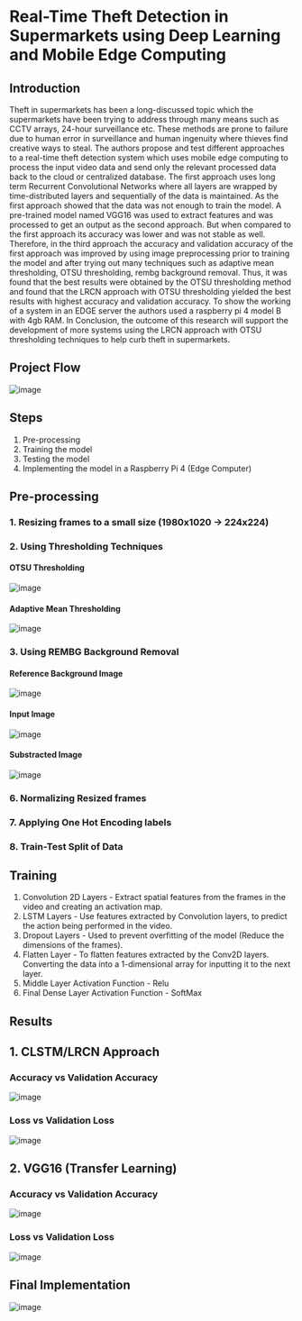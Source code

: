 # Real-Time Theft Detection in Supermarkets using Deep Learning and Mobile Edge Computing
## Introduction
Theft in supermarkets has been a long-discussed topic which the supermarkets have been trying to address through many means such as CCTV arrays, 24-hour surveillance etc. These methods are prone to failure due to human error in surveillance and human ingenuity where thieves find creative ways to steal. The authors propose and test different approaches to a real-time theft detection system which uses mobile edge computing to process the input video data and send only the relevant processed data back to the cloud or centralized database. The first approach uses long term Recurrent Convolutional Networks where all layers are wrapped by time-distributed layers and sequentially of the data is maintained. As the first approach showed that the data was not enough to train the model. A pre-trained model named VGG16 was used to extract features and was processed to get an output as the second approach. But when compared to the first 
approach its accuracy was lower and was not stable as well. Therefore, in the third approach the accuracy and validation accuracy of the first approach was improved by using image preprocessing prior to training the model and after trying out many techniques such as adaptive mean thresholding, OTSU thresholding, rembg background removal. Thus, it was found that the best results were obtained by the OTSU thresholding method and found that the LRCN approach with OTSU thresholding yielded the best results with highest accuracy and validation accuracy. To show the working of a system in an EDGE server the authors used a raspberry pi 4 model B with 4gb RAM. In Conclusion, the outcome of this research will support the development of more systems using the LRCN approach with OTSU thresholding techniques to help curb theft in supermarkets.

## Project Flow

![image](https://github.com/janithanupama/SmartTheftDetect/assets/166873374/2f0617fc-90ec-4ac1-9ed3-54ee9a1ee960)

## Steps
1. Pre-processing
2. Training the model
3. Testing the model
4. Implementing the model in a Raspberry Pi 4 (Edge Computer)

## Pre-processing
### 1. Resizing frames to a small size (1980x1020 -> 224x224)
### 2. Using Thresholding Techniques
#### OTSU Thresholding
   ![image](https://github.com/janithanupama/SmartTheftDetect/assets/166873374/96d81885-f956-4a6e-9912-bc0d327b0a46)
#### Adaptive Mean Thresholding
   ![image](https://github.com/janithanupama/SmartTheftDetect/assets/166873374/687b68be-8409-4bc3-86a0-14352945e653)
### 3. Using REMBG Background Removal
#### Reference Background Image 
![image](https://github.com/janithanupama/SmartTheftDetect/assets/166873374/8ee3c6d3-1612-40d0-abb0-0e2728b85ab1)
#### Input Image 
![image](https://github.com/janithanupama/SmartTheftDetect/assets/166873374/65314d83-248b-4ca9-bd15-ca2b044522bf)
#### Substracted Image 
![image](https://github.com/janithanupama/SmartTheftDetect/assets/166873374/c1bdc9ee-e33f-4231-9739-96e901019ad9)

### 6. Normalizing Resized frames
### 7. Applying One Hot Encoding labels
### 8. Train-Test Split of Data

## Training
1. Convolution 2D Layers - Extract spatial features from the frames in the video and creating an activation map.
2. LSTM Layers - Use features extracted by Convolution layers, to predict the action being performed in the video.
3. Dropout Layers - Used to prevent overfitting of the model (Reduce the dimensions of the frames).
4. Flatten Layer - To flatten features extracted by the Conv2D layers. Converting the data into a 1-dimensional array for inputting it to the next layer.
5. Middle Layer Activation Function - Relu
6. Final Dense Layer Activation Function - SoftMax

## Results
## 1. CLSTM/LRCN Approach
### Accuracy vs Validation Accuracy
![image](https://github.com/janithanupama/SmartTheftDetect/assets/166873374/052e8718-e2af-42eb-be02-709ede703f61)

### Loss vs Validation Loss
![image](https://github.com/janithanupama/SmartTheftDetect/assets/166873374/a23f21f7-4bd6-41e9-a2bb-0cf8fac8e020)

## 2. VGG16 (Transfer Learning)
### Accuracy vs Validation Accuracy
![image](https://github.com/janithanupama/SmartTheftDetect/assets/166873374/9c4697ba-0a08-4b36-aa67-e1a373c1e5df)

### Loss vs Validation Loss
![image](https://github.com/janithanupama/SmartTheftDetect/assets/166873374/5a4caf4a-23f8-4a1d-baf4-fdeb52e92afd)

## Final Implementation
![image](https://github.com/janithanupama/SmartTheftDetect/assets/166873374/6b08a565-374b-42ba-a4b2-4a94c433dc6d)


